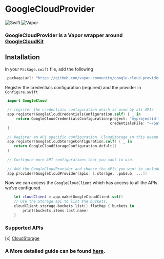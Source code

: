 # GoogleCloudProvider

![Swift](http://img.shields.io/badge/swift-5.1-brightgreen.svg)
![Vapor](http://img.shields.io/badge/vapor-4.0-brightgreen.svg)

### GoogleCloudProvider is a Vapor wrapper around [GoogleCloudKit](https://github.com/vapor-community/GoogleCloudKit)


## Installation

In your `Package.swift` file, add the following

```swift
.package(url: "https://github.com/vapor-community/google-cloud-provider.git", from: "1.0.0-beta")
```

Register the credentials configuration (required) and the provider in  `Configure.swift`

```swift
 import GoogleCloud
 
 // register the credentials configuration which is used by all APIs
 app.register(GoogleCloudCredentialsConfiguration.self) { _ in
     return GoogleCloudCredentialsConfiguration(project: "myprojectid-12345",
                                                credentialsFile: "~/path/to/service-account.json")
 }
 
 // Register an API specific configuration. CloudStorage in this example.
 app.register(GoogleCloudStorageConfiguration.self) { _ in 
    return GoogleCloudStorageConfiguration.defult()
 }
 
 // Configure more API configurations that you want to use.
 
 // Add the GoogleCloudProvider and choose the APIs you want to include
 app.provider(GoogleCloudProvider(apis: [.storage, .pubsub, ...])
```

Now we can access the `GoogleCloudClient` which has access to all the APIs we've configured.

```swift
    let cloudClient = app.make(GoogleCloudClient.self)
    // Use the Storage api to list the buckets.
    cloudClient.storage.buckets.list().flatMap { buckets in
        print(buckets.items.last.name) 
    }
```

### Supported APIs
[x] [CloudStorage](/Sources/CloudStorage/README.md) 

### A More detailed guide can be found [here](https://github.com/vapor-community/GoogleCloudKit).

